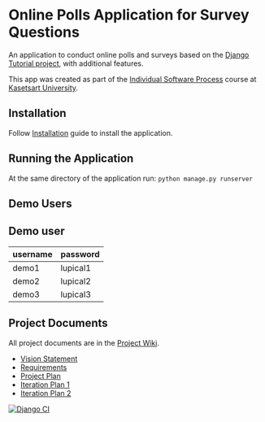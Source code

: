 # Online Polls Application for Survey Questions 

An application to conduct online polls and surveys based
on the [Django Tutorial project](https://docs.djangoproject.com/en/4.1/intro), with
additional features.

This app was created as part of the [Individual Software Process](
https://cpske.github.io/ISP) course at [Kasetsart University](https://www.ku.ac.th).

## Installation

Follow [Installation]([link](https://github.com/ErikLupical/ku-polls/blob/main/Installation.md)) guide to install the application.

## Running the Application
At the same directory of the application run:
``python manage.py runserver``

## Demo Users
## Demo user
| username | password | 
|-------|-------| 
| demo1 | lupical1 | 
| demo2 | lupical2 | 
| demo3 | lupical3 |

## Project Documents

All project documents are in the [Project Wiki](../../wiki/Home).

- [Vision Statement](../../wiki/Vision%20Statement)
- [Requirements](https://github.com/ErikLupical/ku-polls/wiki/Requirements)
- [Project Plan](https://github.com/ErikLupical/ku-polls/wiki/Project-Plan)
- [Iteration Plan 1](https://github.com/ErikLupical/ku-polls/wiki/Iteration-1-Plan)
- [Iteration Plan 2](https://github.com/ErikLupical/ku-polls/wiki/Iteration-2-Plan)


[![Django CI](https://github.com/ErikLupical/ku-polls/actions/workflows/django.yml/badge.svg)](https://github.com/ErikLupical/ku-polls/actions/workflows/django.yml)
